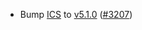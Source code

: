 - Bump [ICS](https://github.com/cosmos/interchain-security) to
    [v5.1.0](https://github.com/cosmos/interchain-security/releases/tag/v5.1.0)
    ([\#3207](https://github.com/cosmos/gaia/pull/3207))
